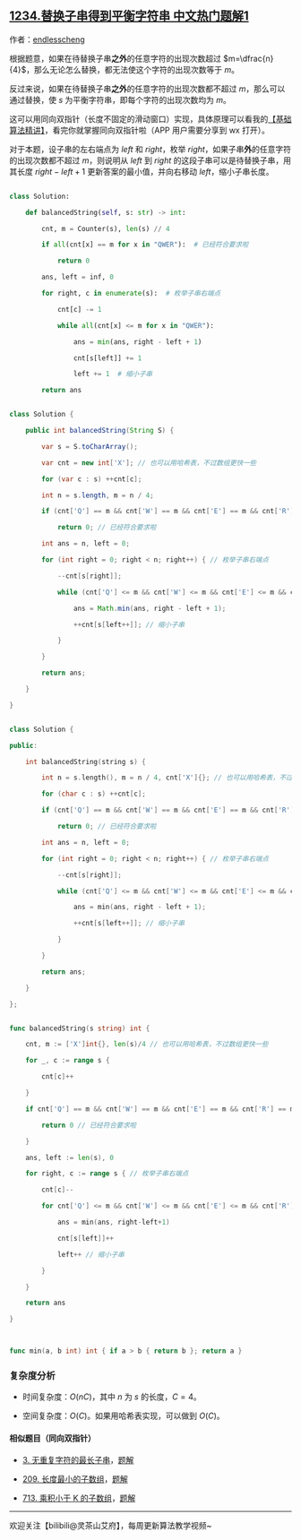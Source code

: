 ## [1234.替换子串得到平衡字符串 中文热门题解1](https://leetcode.cn/problems/replace-the-substring-for-balanced-string/solutions/100000/tong-xiang-shuang-zhi-zhen-hua-dong-chua-z7tu)

作者：[endlesscheng](https://leetcode.cn/u/endlesscheng)

根据题意，如果在待替换子串**之外**的任意字符的出现次数超过 $m=\dfrac{n}{4}$，那么无论怎么替换，都无法使这个字符的出现次数等于 $m$。

反过来说，如果在待替换子串**之外**的任意字符的出现次数都不超过 $m$，那么可以通过替换，使 $s$ 为平衡字符串，即每个字符的出现次数均为 $m$。

这可以用同向双指针（长度不固定的滑动窗口）实现，具体原理可以看我的[【基础算法精讲】](https://www.bilibili.com/video/BV1hd4y1r7Gq/)，看完你就掌握同向双指针啦（APP 用户需要分享到 wx 打开）。

对于本题，设子串的左右端点为 $\textit{left}$ 和 $\textit{right}$，枚举 $\textit{right}$，如果子串**外**的任意字符的出现次数都不超过 $m$，则说明从 $\textit{left}$ 到 $\textit{right}$ 的这段子串可以是待替换子串，用其长度 $\textit{right}-\textit{left}+1$ 更新答案的最小值，并向右移动 $\textit{left}$，缩小子串长度。

```py [sol1-Python3]
class Solution:
    def balancedString(self, s: str) -> int:
        cnt, m = Counter(s), len(s) // 4
        if all(cnt[x] == m for x in "QWER"):  # 已经符合要求啦
            return 0
        ans, left = inf, 0
        for right, c in enumerate(s):  # 枚举子串右端点
            cnt[c] -= 1
            while all(cnt[x] <= m for x in "QWER"):
                ans = min(ans, right - left + 1)
                cnt[s[left]] += 1
                left += 1  # 缩小子串
        return ans
```

```java [sol1-Java]
class Solution {
    public int balancedString(String S) {
        var s = S.toCharArray();
        var cnt = new int['X']; // 也可以用哈希表，不过数组更快一些
        for (var c : s) ++cnt[c];
        int n = s.length, m = n / 4;
        if (cnt['Q'] == m && cnt['W'] == m && cnt['E'] == m && cnt['R'] == m)
            return 0; // 已经符合要求啦
        int ans = n, left = 0;
        for (int right = 0; right < n; right++) { // 枚举子串右端点
            --cnt[s[right]];
            while (cnt['Q'] <= m && cnt['W'] <= m && cnt['E'] <= m && cnt['R'] <= m) {
                ans = Math.min(ans, right - left + 1);
                ++cnt[s[left++]]; // 缩小子串
            }
        }
        return ans;
    }
}
```

```cpp [sol1-C++]
class Solution {
public:
    int balancedString(string s) {
        int n = s.length(), m = n / 4, cnt['X']{}; // 也可以用哈希表，不过数组更快一些
        for (char c : s) ++cnt[c];
        if (cnt['Q'] == m && cnt['W'] == m && cnt['E'] == m && cnt['R'] == m)
            return 0; // 已经符合要求啦
        int ans = n, left = 0;
        for (int right = 0; right < n; right++) { // 枚举子串右端点
            --cnt[s[right]];
            while (cnt['Q'] <= m && cnt['W'] <= m && cnt['E'] <= m && cnt['R'] <= m) {
                ans = min(ans, right - left + 1);
                ++cnt[s[left++]]; // 缩小子串
            }
        }
        return ans;
    }
};
```

```go [sol1-Go]
func balancedString(s string) int {
    cnt, m := ['X']int{}, len(s)/4 // 也可以用哈希表，不过数组更快一些
    for _, c := range s {
        cnt[c]++
    }
    if cnt['Q'] == m && cnt['W'] == m && cnt['E'] == m && cnt['R'] == m {
        return 0 // 已经符合要求啦
    }
    ans, left := len(s), 0
    for right, c := range s { // 枚举子串右端点
        cnt[c]--
        for cnt['Q'] <= m && cnt['W'] <= m && cnt['E'] <= m && cnt['R'] <= m {
            ans = min(ans, right-left+1)
            cnt[s[left]]++
            left++ // 缩小子串
        }
    }
    return ans
}

func min(a, b int) int { if a > b { return b }; return a }
```

### 复杂度分析

- 时间复杂度：$O(nC)$，其中 $n$ 为 $s$ 的长度，$C=4$。
- 空间复杂度：$O(C)$。如果用哈希表实现，可以做到 $O(C)$。

#### 相似题目（同向双指针）

- [3. 无重复字符的最长子串](https://leetcode.cn/problems/longest-substring-without-repeating-characters/)，[题解](https://leetcode.cn/problems/longest-substring-without-repeating-characters/solutions/1959540/xia-biao-zong-suan-cuo-qing-kan-zhe-by-e-iaks/)
- [209. 长度最小的子数组](https://leetcode.cn/problems/minimum-size-subarray-sum/)，[题解](https://leetcode.cn/problems/minimum-size-subarray-sum/solutions/1959532/biao-ti-xia-biao-zong-suan-cuo-qing-kan-k81nh/)
- [713. 乘积小于 K 的子数组](https://leetcode.cn/problems/subarray-product-less-than-k/)，[题解](https://leetcode.cn/problems/subarray-product-less-than-k/solutions/1959538/xia-biao-zong-suan-cuo-qing-kan-zhe-by-e-jebq/)

---

欢迎关注【bilibili@灵茶山艾府】，每周更新算法教学视频~
